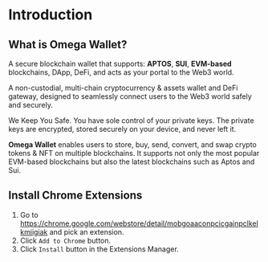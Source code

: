 # Introduction

## What is Omega Wallet?

A secure blockchain wallet that supports: **APTOS**, **SUI**, **EVM-based** blockchains, DApp, DeFi, and acts as your portal to the Web3 world.

A non-custodial, multi-chain cryptocurrency & assets wallet and DeFi gateway, designed to seamlessly connect users to the Web3 world safely and securely.

We Keep You Safe. You have sole control of your private keys. The private keys are encrypted, stored securely on your device, and never left it.

**Omega Wallet** enables users to store, buy, send, convert, and swap crypto tokens & NFT on multiple blockchains. It supports not only the most popular EVM-based blockchains but also the latest blockchains such as Aptos and Sui.

## Install Chrome Extensions

1. Go to <https://chrome.google.com/webstore/detail/mobgoaaconpcicgajnpclkelkmjigiak> and pick an extension.
2. Click `Add to Chrome` button.
3. Click `Install` button in the Extensions Manager.
